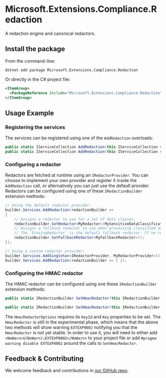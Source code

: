 # Microsoft.Extensions.Compliance.Redaction

A redaction engine and canonical redactors.

## Install the package

From the command-line:

```dotnetcli
dotnet add package Microsoft.Extensions.Compliance.Redaction
```

Or directly in the C# project file:

```xml
<ItemGroup>
  <PackageReference Include="Microsoft.Extensions.Compliance.Redaction" Version="[CURRENTVERSION]" />
</ItemGroup>
```

## Usage Example

### Registering the services

The services can be registered using one of the `AddRedaction` overloads:

```csharp
public static IServiceCollection AddRedaction(this IServiceCollection services);
public static IServiceCollection AddRedaction(this IServiceCollection services, Action<IRedactionBuilder> configure);
```

### Configuring a redactor

Redactors are fetched at runtime using an `IRedactorProvider`. You can choose to implement your own provider and register it inside the `AddRedaction` call, or alternatively you can just use the default provider. Redactors can be configured using one of these `IRedactionBuilder` extension methods:

```csharp
// Using the default redactor provider:
builder.Services.AddRedaction(redactionBuilder =>
{
    // Assigns a redactor to use for a set of data classes.
    redactionBuilder.SetRedactor<MyRedactor>(MySensitiveDataClassification);
    // Assigns a fallback redactor to use when processing classified data for which no specific redactor has been registered. 
    // The `ErasingRedactor` is the default fallback redactor. If no redactor is configured for a data classification then the data will be erased.
    redactionBuilder.SetFallbackRedactor<MyFallbackRedactor>();
});

// Using a custom redactor provider:
builder.Services.AddSingleton<IRedactorProvider, MyRedactorProvider>();
builder.Services.AddRedaction(redactionBuilder => { });
```

### Configuring the HMAC redactor

The HMAC redactor can be configured using one these `IRedactionBuilder` extension methods:

```csharp
public static IRedactionBuilder SetHmacRedactor(this IRedactionBuilder builder, Action<HmacRedactorOptions> configure, params DataClassificationSet[] classifications);

public static IRedactionBuilder SetHmacRedactor(this IRedactionBuilder builder, IConfigurationSection section, params DataClassificationSet[] classifications);
```

The `HmacRedactorOptions` requires its `KeyId` and `Key` properties to be set. The `HmacRedactor` is still in the experimental phase, which means that the above two methods will show warning `EXTEXP0002` notifying you that the `HmacRedactor` is not yet stable. In order to use it, you will need to either add `<NoWarn>$(NoWarn);EXTEXP0002</NoWarn>` to your project file or add `#pragma warning disable EXTEXP0002` around the calls to `SetHmacRedactor`.

## Feedback & Contributing

We welcome feedback and contributions in [our GitHub repo](https://github.com/dotnet/extensions).
